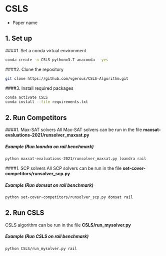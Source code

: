 # CSLS
- Paper name


## 1. Set up
####1. Set a conda virtual environment
```bash
conda create -n CSLS python=3.7 anaconda --yes
```

####2. Clone the repository
```bash
git clone https://github.com/vgerous/CSLS-Algorithm.git
```

####3. Install required packages
```bash
conda activate CSLS
conda install --file requirements.txt
```


## 2. Run Competitors
####1. Max-SAT solvers
All Max-SAT solvers can be run in the file **maxsat-evaluations-2021/runsolver_maxsat.py**

##### Example (Run loandra on rail benchmark)
```bash
python maxsat-evaluations-2021/runsolver_maxsat.py loandra rail
```

####1. SCP solvers
All SCP solvers can be run in the file **set-cover-competitors/runsolver_scp.py**

##### Example (Run domsat on rail benchmark)
```bash
python set-cover-competitors/runsolver_scp.py domsat rail
```

## 2. Run CSLS

CSLS algorithm can be run in the file **CSLS/run_mysolver.py**

##### Example (Run CSLS on rail benchmark)
```bash
python CSLS/run_mysolver.py rail
```
